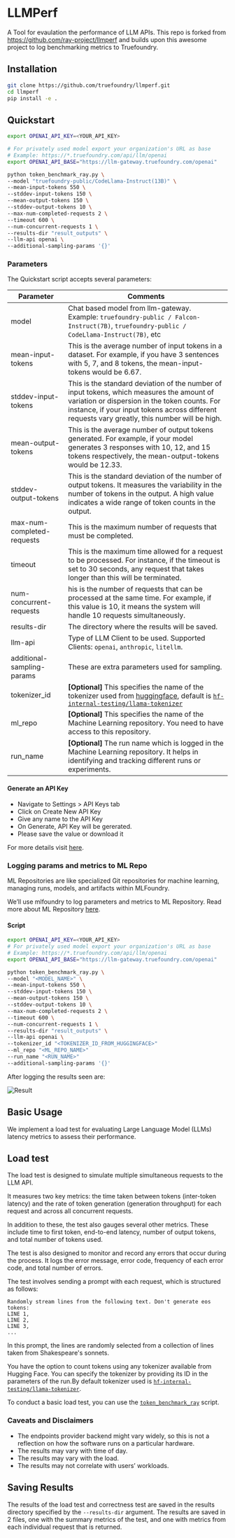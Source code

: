 # LLMPerf

A Tool for evaulation the performance of LLM APIs. This repo is forked from https://github.com/ray-project/llmperf and builds upon this awesome project to log benchmarking metrics to Truefoundry.

## Installation

```bash
git clone https://github.com/truefoundry/llmperf.git
cd llmperf
pip install -e .
```

## Quickstart

```bash
export OPENAI_API_KEY=<YOUR_API_KEY>

# For privately used model export your organization's URL as base
# Example: https://*.truefoundry.com/api/llm/openai
export OPENAI_API_BASE="https://llm-gateway.truefoundry.com/openai"

python token_benchmark_ray.py \
--model "truefoundry-public/CodeLlama-Instruct(13B)" \
--mean-input-tokens 550 \
--stddev-input-tokens 150 \
--mean-output-tokens 150 \
--stddev-output-tokens 10 \
--max-num-completed-requests 2 \
--timeout 600 \
--num-concurrent-requests 1 \
--results-dir "result_outputs" \
--llm-api openai \
--additional-sampling-params '{}'
```

### Parameters

The Quickstart script accepts several parameters:

| Parameter                  | Comments                                                                                                                                                                                                                                        |
| -------------------------- | ----------------------------------------------------------------------------------------------------------------------------------------------------------------------------------------------------------------------------------------------- |
| model                      | Chat based model from llm-gateway. <br> Example: `truefoundry-public / Falcon-Instruct(7B)`, `truefoundry-public / CodeLlama-Instruct(7B)`, etc                                                                                                 |
| mean-input-tokens          | This is the average number of input tokens in a dataset. For example, if you have 3 sentences with 5, 7, and 8 tokens, the mean-input-tokens would be 6.67.                                                                                     |
| stddev-input-tokens        | This is the standard deviation of the number of input tokens, which measures the amount of variation or dispersion in the token counts. For instance, if your input tokens across different requests vary greatly, this number will be high.    |
| mean-output-tokens         | This is the average number of output tokens generated. For example, if your model generates 3 responses with 10, 12, and 15 tokens respectively, the mean-output-tokens would be 12.33.                                                         |
| stddev-output-tokens       | This is the standard deviation of the number of output tokens. It measures the variability in the number of tokens in the output. A high value indicates a wide range of token counts in the output.                                            |
| max-num-completed-requests | This is the maximum number of requests that must be completed.                                                                                                                                                                                  |
| timeout                    | This is the maximum time allowed for a request to be processed. For instance, if the timeout is set to 30 seconds, any request that takes longer than this will be terminated.                                                                  |
| num-concurrent-requests    | his is the number of requests that can be processed at the same time. For example, if this value is 10, it means the system will handle 10 requests simultaneously.                                                                             |
| results-dir                | The directory where the results will be saved.                                                                                                                                                                                                  |
| llm-api                    | Type of LLM Client to be used. Supported Clients: `openai`, `anthropic`, `litellm`.                                                                                                                                                             |
| additional-sampling-params | These are extra parameters used for sampling.                                                                                                                                                                                                   |
| tokenizer_id               | **[Optional]** This specifies the name of the tokenizer used from [huggingface](https://huggingface.co/models?other=tokenizers), default is [`hf-internal-testing/llama-tokenizer`](https://huggingface.co/hf-internal-testing/llama-tokenizer) |
| ml_repo                    | **[Optional]** This specifies the name of the Machine Learning repository. You need to have access to this repository.                                                                                                                          |
| run_name                   | **[Optional]** The run name which is logged in the Machine Learning repository. It helps in identifying and tracking different runs or experiments.                                                                                             |

#### Generate an API Key

- Navigate to Settings > API Keys tab
- Click on Create New API Key
- Give any name to the API Key
- On Generate, API Key will be gererated.
- Please save the value or download it

For more details visit [here](https://docs.truefoundry.com/docs/generate-api-key).

### Logging params and metrics to ML Repo

ML Repositories are like specialized Git repositories for machine learning, managing runs, models, and artifacts within MLFoundry.

We’ll use mlfoundry to log parameters and metrics to ML Repository.
Read more about ML Repository [here](https://docs.truefoundry.com/docs/introduction-to-ml-repo).

#### Script

```bash
export OPENAI_API_KEY=<YOUR_API_KEY>
# For privately used model export your organization's URL as base
# Example: https://*.truefoundry.com/api/llm/openai
export OPENAI_API_BASE="https://llm-gateway.truefoundry.com/openai"

python token_benchmark_ray.py \
--model "<MODEL_NAME>" \
--mean-input-tokens 550 \
--stddev-input-tokens 150 \
--mean-output-tokens 150 \
--stddev-output-tokens 10 \
--max-num-completed-requests 2 \
--timeout 600 \
--num-concurrent-requests 1 \
--results-dir "result_outputs" \
--llm-api openai \
--tokenizer_id "<TOKENIZER_ID_FROM_HUGGINGFACE>"
--ml_repo "<ML_REPO_NAME>"
--run_name "<RUN_NAME>"
--additional-sampling-params '{}'
```

After logging the results seen are:

![Result](https://github.com/truefoundry/llmperf/assets/60005585/379a9545-9edc-4a44-a2b7-8c39b5c2bd13)

## Basic Usage

We implement a load test for evaluating Large Language Model (LLMs) latency metrics to assess their performance.

## Load test

The load test is designed to simulate multiple simultaneous requests to the LLM API.

It measures two key metrics: the time taken between tokens (inter-token latency) and the rate of token generation (generation throughput) for each request and across all concurrent requests.

In addition to these, the test also gauges several other metrics. These include time to first token, end-to-end latency, number of output tokens, and total number of tokens used.

The test is also designed to monitor and record any errors that occur during the process. It logs the error message, error code, frequency of each error code, and total number of errors.

The test involves sending a prompt with each request, which is structured as follows:

```
Randomly stream lines from the following text. Don't generate eos tokens:
LINE 1,
LINE 2,
LINE 3,
...
```

In this prompt, the lines are randomly selected from a collection of lines taken from Shakespeare's sonnets.

You have the option to count tokens using any tokenizer available from Hugging Face. You can specify the tokenizer by providing its ID in the parameters of the run.By default tokenizer used is [`hf-internal-testing/llama-tokenizer`](https://huggingface.co/hf-internal-testing/llama-tokenizer).

To conduct a basic load test, you can use the [`token_benchmark_ray`](./token_benchmark_ray.py) script.

### Caveats and Disclaimers

- The endpoints provider backend might vary widely, so this is not a reflection on how the software runs on a particular hardware.
- The results may vary with time of day.
- The results may vary with the load.
- The results may not correlate with users’ workloads.

## Saving Results

The results of the load test and correctness test are saved in the results directory specified by the `--results-dir` argument. The results are saved in 2 files, one with the summary metrics of the test, and one with metrics from each individual request that is returned.
